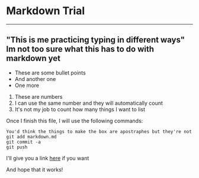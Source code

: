 # Markdown Trial

---
"This is me practicing typing in different ways"
Im not too sure what this has to do with markdown yet
---

* These are some bullet points
* And another one
* One more

1. These are numbers
1. I can use the same number and they will automatically count
1. It's not my job to count how many things I want to list

Once I finish this file, I will use the following commands:

```
You'd think the things to make the box are apostraphes but they're not
git add markdown.md
git commit -a
git push
```

I'll give you a link [here](https://raw.githubusercontent.com/chryswoods/siremol.org/master/chryswoods.com/introducing_git/markdown.Rmd) if you want

And hope that it works!
